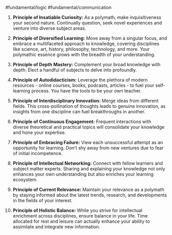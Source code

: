 #fundamental/logic #fundamental/communication

1. **Principle of Insatiable Curiosity:** As a polymath, make inquisitiveness your second nature. Continually question, seek novel experiences and venture into diverse subject areas.

2. **Principle of Diversified Learning:** Move away from a singular focus, and embrace a multifaceted approach to knowledge, covering disciplines like science, art, history, philosophy, technology, and more. Your polymathic essence grows with the breadth of your understanding.

3. **Principle of Depth Mastery:** Complement your broad knowledge with depth. Elect a handful of subjects to delve into profoundly.

4. **Principle of Autodidacticism:** Leverage the plethora of modern resources - online courses, books, podcasts, articles - to fuel your self-learning process. You have the tools to be your own teacher.

5. **Principle of Interdisciplinary Innovation:** Merge ideas from different fields. This cross-pollination of thoughts leads to genuine innovation, as insights from one discipline can fuel breakthroughs in another.

6. **Principle of Continuous Engagement:** Frequent interactions with diverse theoretical and practical topics will consolidate your knowledge and hone your expertise.

7. **Principle of Embracing Failure:** View each unsuccessful attempt as an opportunity for learning. Don’t shy away from new ventures due to fear of initial incompetence.

8. **Principle of Intellectual Networking:** Connect with fellow learners and subject matter experts. Sharing and explaining your knowledge not only enhances your own understanding but also enriches your learning ecosystem.

9. **Principle of Current Relevance:** Maintain your relevance as a polymath by staying informed about the latest trends, research, and developments in the fields of your interest.

10. **Principle of Holistic Balance:** While you strive for intellectual enrichment across disciplines, ensure balance in your life. Time allocated for rest and leisure can actually enhance your ability to assimilate and integrate new information.

